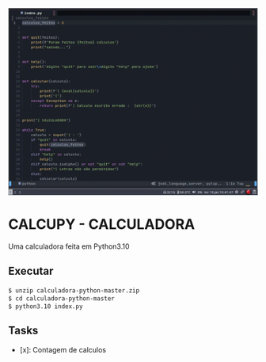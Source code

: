 ![](calculadora-python.gif)

# CALCUPY - CALCULADORA

Uma calculadora feita em Python3.10

## Executar

```shell
$ unzip calculadora-python-master.zip
$ cd calculadora-python-master
$ python3.10 index.py
```

## Tasks

- [x]: Contagem de calculos
